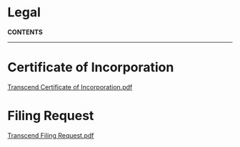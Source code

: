 # Legal

**CONTENTS**

---

# Certificate of Incorporation

[Transcend Certificate of Incorporation.pdf](Legal%20f77d4360b49b43b5bf64cc2e07a073c8/Transcend_Certificate_of_Incorporation.pdf)

# Filing Request

[Transcend Filing Request.pdf](Legal%20f77d4360b49b43b5bf64cc2e07a073c8/Transcend_Filing_Request.pdf)